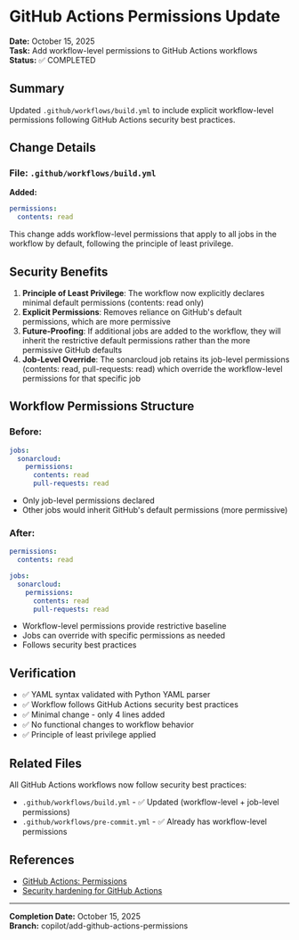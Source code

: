 # GitHub Actions Permissions Update

**Date:** October 15, 2025  
**Task:** Add workflow-level permissions to GitHub Actions workflows  
**Status:** ✅ COMPLETED

## Summary

Updated `.github/workflows/build.yml` to include explicit workflow-level permissions following GitHub Actions security best practices.

## Change Details

### File: `.github/workflows/build.yml`

**Added:**

```yaml
permissions:
  contents: read
```

This change adds workflow-level permissions that apply to all jobs in the workflow by default, following the principle of least privilege.

## Security Benefits

1. **Principle of Least Privilege**: The workflow now explicitly declares minimal default permissions (contents: read only)
2. **Explicit Permissions**: Removes reliance on GitHub's default permissions, which are more permissive
3. **Future-Proofing**: If additional jobs are added to the workflow, they will inherit the restrictive default permissions rather than the more permissive GitHub defaults
4. **Job-Level Override**: The sonarcloud job retains its job-level permissions (contents: read, pull-requests: read) which override the workflow-level permissions for that specific job

## Workflow Permissions Structure

### Before:

```yaml
jobs:
  sonarcloud:
    permissions:
      contents: read
      pull-requests: read
```

- Only job-level permissions declared
- Other jobs would inherit GitHub's default permissions (more permissive)

### After:

```yaml
permissions:
  contents: read

jobs:
  sonarcloud:
    permissions:
      contents: read
      pull-requests: read
```

- Workflow-level permissions provide restrictive baseline
- Jobs can override with specific permissions as needed
- Follows security best practices

## Verification

- ✅ YAML syntax validated with Python YAML parser
- ✅ Workflow follows GitHub Actions security best practices
- ✅ Minimal change - only 4 lines added
- ✅ No functional changes to workflow behavior
- ✅ Principle of least privilege applied

## Related Files

All GitHub Actions workflows now follow security best practices:

- `.github/workflows/build.yml` - ✅ Updated (workflow-level + job-level permissions)
- `.github/workflows/pre-commit.yml` - ✅ Already has workflow-level permissions

## References

- [GitHub Actions: Permissions](https://docs.github.com/en/actions/security-guides/automatic-token-authentication#permissions-for-the-github_token)
- [Security hardening for GitHub Actions](https://docs.github.com/en/actions/security-guides/security-hardening-for-github-actions)

---

**Completion Date:** October 15, 2025  
**Branch:** copilot/add-github-actions-permissions

